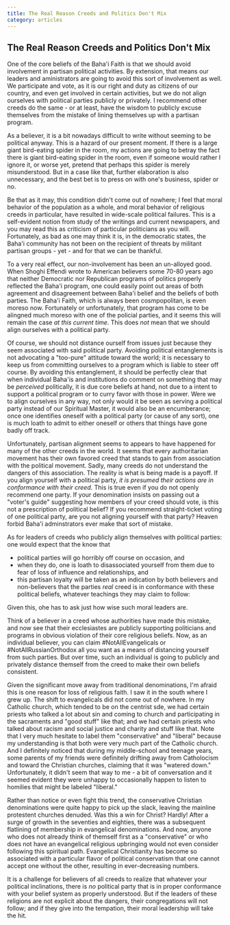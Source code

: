 ```yaml
---
title: The Real Reason Creeds and Politics Don't Mix
category: articles
---
```

## The Real Reason Creeds and Politics Don't Mix
One of the core beliefs of the Baha'i Faith is that we should avoid
involvement in partisan political activities. By extension, that means
our leaders and aministrators are going to avoid this sort of
involvement as well. We participate and vote, as it is our right and
duty as citizens of our country, and even get involved in certain
activities, but we do not align ourselves with political parties
publicly or privately. I recommend other creeds do the same - or at
least, have the wisdom to publicly excuse themselves from the mistake
of lining themselves up with a partisan program.

As a believer, it is a bit nowadays difficult to write without seeming
to be political anyway. This is a hazard of our present moment. If
there is a large giant bird-eating spider in the room, my actions are
going to betray the fact there is giant bird-eating spider in the
room, even if someone would rather I ignore it, or worse yet, pretend
that perhaps this spider is merely misunderstood. But in a case like
that, further elaboration is also unnecessary, and the best bet is to
press on with one's business, spider or no.

Be that as it may, this condition didn't come out of nowhere; I
feel that moral behavior of the population as a whole, and moral
behavior of religious creeds in particular, have resulted in wide-scale
political failures. This is a self-evident notion from study of the
writings and current newspapers, and you may read this as criticism of
particular politicians as you will. Fortunately, as bad as one may
think it is, in the democratic states, the Baha'i community has not
been on the recipient of threats by militant partisan groups - yet -
and for that we can be thankful.

To a very real effect, our non-involvement has been an un-alloyed
good. When Shoghi Effendi wrote to American believers some 70-80 years
ago that neither Democratic nor Republican programs of politics
properly reflected the Baha'i program, one could easily point out
areas of both agreement and disagreement between Baha'i belief and the
beliefs of both parties. The Baha'i Faith, which is always been
cosmpopolitan, is even moreso now. Fortunately or unfortunately, that
program has come to be alingned much moreso with one of the policial
parties, and it seems this will remain the case _at this current
time_. This does _not_ mean that we should align ourselves with a
political party.

Of course, we should not distance ourself from issues just because
they seem associated with said political party. Avoiding political
entanglements is not advocating a "too-pure" attitude toward the
world; it is necessary to keep us from committing ourselves to a
program which is liable to steer off course. By avoiding this
entanglement, it should be perfectly clear that when individual
Baha'is and institutions do comment on something that may be
_perceived_ politically, it is due core beliefs at hand, not due to a
intent to support a political program or to curry favor with those in
power. Were we to align ourselves in any way, not only would it be
seen as serving a political party instead of our Spiritual Master, it
would also be an encumberance; once one identifies oneself with a
political party (or cause of any sort), one is much loath to admit to
either oneself or others that things have gone badly off track.

Unfortunately, partisan alignment seems to appears to have
happened for many of the other creeds in the world. It seems that
every authoritarian movement has their own favored creed that stands
to gain from association with the political movement. Sadly, many
creeds do not understand the dangers of this association. The reality
is what is being made is a payoff. If you align yourself with a
political party, _it is presumed their actions are in conformance with
their creed_. This is true even if you do not openly recommend one
party. If your denomination insists on passing out a "voter's guide"
suggesting how members of your creed should vote, is this not a
prescription of political belief? If you recommend straight-ticket
voting of one political party, are you not aligning yourself with that
party? Heaven forbid Baha'i adminstrators ever make that sort of mistake.

As for leaders of creeds who publicly align
themselves with political parties: one would expect that the know that
* political
parties will go horribly off course on occasion, and
* when they do, one is loath to disassociated yourself from them due
to fear of loss of influence and relationships, and
* this partisan loyalty will be taken as an indication by both
believers and non-believers that
the parties _real_ creed is in conformance with these political
beliefs, whatever teachings they may claim to follow:

Given this, ohe has to ask just how wise such moral leaders are.

Think of a believer in a creed whose authorities have made this
mistake, and now see that their ecclesiastes are publicly supporting
politicians and programs in obvious violation of their core religious beliefs.
Now, as an individual believer, you can claim #NotAllEvangelicals
or #NotAllRussianOrthodox all you want as a means of distancing
yourself from such parties. But over time, such an individual is going to
publicly and privately distance themself from the creed to
make their own beliefs consistent.

Given the significant move away from traditional denominations, I'm
afraid this is one reason for loss of religious faith. I saw it in the
south where I grew up. The shift to evangelicals did not come out of
nowhere. In my Catholic church, which tended to be on the centrist
sde, we had certain priests who talked a lot about sin and
coming to church and participating in the sacraments and "good stuff"
like that; and we had certain priests who talked about racism and
social justice and charity and stuff like that. Note that I very much
hesitate to label them "conservative" and "liberal" because my
understanding is that both were very much part of the Catholic
church. And I definitely noticed that during my middle-school and
teenage years, some parents of my friends were definitely drifting
away from Catholocism and toward the Christian churches, claiming that
it was "watered down." Unfortunately, it didn't seem that way to me -
a bit of conversation and it seemed evident they were unhappy to
occasionally happen to listen to homilies that might be labeled
"liberal."

Rather than notice or even fight this trend, the conservative Christian
denominations were quite happy to
pick up the slack, leaving the mainline protestent churches
denuded. Was this a win for Christ? Hardly! After a surge of growth in the
seventies and eighties, there was a
subsequent flatlining of membership in
evangelical denominations. And now, anyone who does not already think of themself
first as a "conservative" or who does not have an evangelical religious upbringing
would not even consider following this spiritual path. Evangelical Christianity has
become so associated with a particular flavor of political conservatism
that one cannot accept one without the other, resulting in ever-decreasing
numbers.

It is a challenge for believers of all creeds to realize that whatever
your political inclinations, there is _no_ political party that is in
proper conformance with your belief system as properly understood. But
if the leaders of these religions are not explicit about the dangers,
their congregations will not follow; and if they give into the tempation,
their moral leadership will take the hit.
